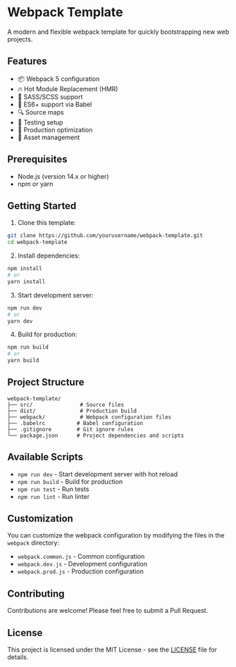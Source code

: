 # Webpack Template

A modern and flexible webpack template for quickly bootstrapping new web projects.

## Features

- 📦 Webpack 5 configuration
- 🔥 Hot Module Replacement (HMR)
- 🎨 SASS/SCSS support
- 🌟 ES6+ support via Babel
- 🔍 Source maps
- 🧪 Testing setup
- 📱 Production optimization
- 🎯 Asset management

## Prerequisites

- Node.js (version 14.x or higher)
- npm or yarn

## Getting Started

1. Clone this template:
```bash
git clone https://github.com/yourusername/webpack-template.git
cd webpack-template
```

2. Install dependencies:
```bash
npm install
# or
yarn install
```

3. Start development server:
```bash
npm run dev
# or
yarn dev
```

4. Build for production:
```bash
npm run build
# or
yarn build
```

## Project Structure

```
webpack-template/
├── src/               # Source files
├── dist/              # Production build
├── webpack/           # Webpack configuration files
├── .babelrc          # Babel configuration
├── .gitignore        # Git ignore rules
└── package.json      # Project dependencies and scripts
```

## Available Scripts

- `npm run dev` - Start development server with hot reload
- `npm run build` - Build for production
- `npm run test` - Run tests
- `npm run lint` - Run linter

## Customization

You can customize the webpack configuration by modifying the files in the `webpack` directory:

- `webpack.common.js` - Common configuration
- `webpack.dev.js` - Development configuration
- `webpack.prod.js` - Production configuration

## Contributing

Contributions are welcome! Please feel free to submit a Pull Request.

## License

This project is licensed under the MIT License - see the [LICENSE](LICENSE) file for details.
